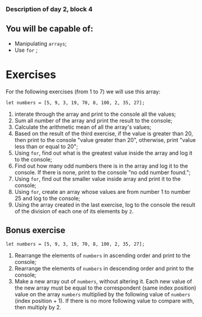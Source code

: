 ### Description of day 2, block 4

## You will be capable of:

- Manipulating `arrays`;
- Use `for` ;

# Exercises

For the following exercises (from 1 to 7) we will use this array:

```
let numbers = [5, 9, 3, 19, 70, 8, 100, 2, 35, 27];
```

1. interate through the array and print to the console all the values;
2. Sum all number of the array and print the result to the console;
3. Calculate the arithmetic mean of all the array's values;
4. Based on the result of the third exercise, if the value is greater
   than 20, then print to the console "value greater than 20", otherwise,
   print "value less than or equal to 20";
5. Using `for`, find out what is the greatest value inside the array and
   log it to the console;
6. Find out how many odd numbers there is in the array and log it to the
   console. If there is none, print to the console "no odd number found.";
7. Using `for`, find out the smaller value inside array and print it to the console;
8. Using `for`, create an array whose values are from number 1 to number 25 and log to the console;
9. Using the array created in the last exercise, log to the console the result of the division of each one of its elements by `2`.

## Bonus exercise

`let numbers = [5, 9, 3, 19, 70, 8, 100, 2, 35, 27];`

1. Rearrange the elements of `numbers` in ascending order and print to the console;
2. Rearrange the elements of `numbers` in descending order and print to the console;
3. Make a new array out of `numbers`, without altering it. Each new value of the new array
   must be equal to the correspondent (same index position) value on the array `numbers`
   multiplied by the following value of `numbers` (index position + 1). If there is no more
   following value to compare with, then multiply by 2.

